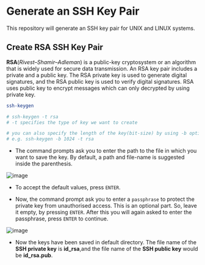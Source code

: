 # Generate an SSH Key Pair

This repository will generate an SSH key pair for UNIX and LINUX systems.

## Create RSA SSH Key Pair

**RSA**(*Rivest–Shamir–Adleman*) is a public-key cryptosystem or an algorithm that is widely used for secure data transmission. An RSA key pair includes a private and a public key. The RSA private key is used to generate digital signatures, and the RSA public key is used to verify digital signatures. RSA uses public key to encrypt messages which can only decrypted by using private key.

```bash
ssh-keygen

# ssh-keygen -t rsa
# -t specifies the type of key we want to create 

# you can also specify the length of the key(bit-size) by using -b option
# e.g. ssh-keygen -b 1024 -t rsa
```

* The command prompts ask you to enter the path to the file in which you want to save the key. By default, a path and file-name is suggested inside the parenthesis.

![image](https://user-images.githubusercontent.com/97805339/180519794-ca077c89-7cba-4e91-8765-de07891bd362.png)

* To accept the default values, press `ENTER`. 

* Now, the command prompt ask you to enter a `passphrase` to protect the private key from unauthorised access. This is an optional part. So, leave it empty, by pressing `ENTER`. After this you will again asked to enter the passphrase, press `ENTER` to continue.

![image](https://user-images.githubusercontent.com/97805339/180558237-423c42f5-ab3f-43a9-a13e-905b8e7cdc3f.png)

* Now the keys have been saved in default directory. The file name of the **SSH private key** is **id_rsa**,and the file name of the **SSH public key** would be **id_rsa.pub**.
